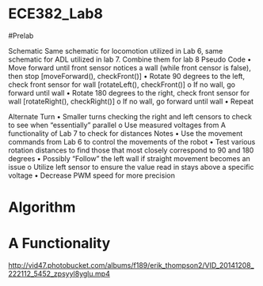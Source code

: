 ECE382_Lab8
===========
#Prelab

Schematic
Same schematic for locomotion utilized in Lab 6, same schematic for ADL utilized in lab 7.  Combine them for lab 8
Pseudo Code
•	Move forward until front sensor notices a wall (while front censor is false), then stop [moveForward(), checkFront()] 
•	Rotate 90 degrees to the left, check front sensor for wall [rotateLeft(), checkFront()]
o	If no wall, go forward until wall
•	Rotate 180 degrees to the right, check front sensor for wall [rotateRight(), checkRight()]
o	If no wall, go forward until wall
•	Repeat

Alternate Turn
•	Smaller turns checking the right and left censors to check to see when “essentially” parallel
o	Use measured voltages from A functionality of Lab 7 to check for distances
Notes
•	Use the movement commands from Lab 6 to control the movements of the robot
•	Test various rotation distances to find those that most closely correspond to 90 and 180 degrees
•	Possibly “Follow” the left wall if straight movement becomes an issue
o	Utilize left sensor to ensure the value read in stays above a specific voltage
•	Decrease PWM speed for more precision

# Algorithm
# A Functionality
http://vid47.photobucket.com/albums/f189/erik_thompson2/VID_20141208_222112_5452_zpsyyl8yglu.mp4
